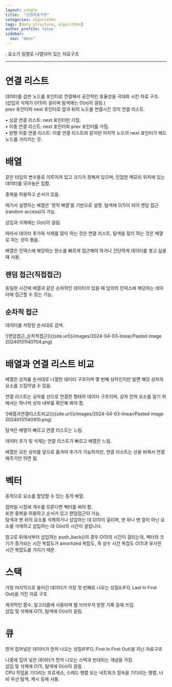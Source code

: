 ```yaml
---
layout: single
title:  "선형자료구조"
categories: algorithms
tags: [data_structure, algorithms]
author_profile: false
sidebar:
  nav: "docs"
---
```


  : 요소가 일렬로 나열되어 있는 자료구조
***

# 연결 리스트

  데이터를 감싼 노드를 포인터로 연결해서 공간적인 효율성을 극대화 시킨 자료 구조.<br>
  (삽입과 삭제가 O(1)이 걸리며 탐색에는 O(n)이 걸림.)<br>
  prev 포인터와 next 포인터로 앞과 뒤의 노드를 연결시킨 것이 연결 리스트. 
  
• 싱글 연결 리스트: next 포인터만 가짐.<br>
• 이중 연결 리스트: next 포인터와 prev 포인터를 가짐.<br>
• 원형 이중 연결 리스트: 이중 연결 리스트와 같지만 마지막 노드의 next 포인터가 헤드 노드를 가리키는 것.<br>

# 배열

같은 타입의 변수들로 이루어져 있고 크기가 정해져 있으며, 인접한 메모리 위치에 있는 데이터를 모아놓은 집합.

중복을 허용하고 순서가 있음.

여기서 설명하는 배열은 ‘정적 배열’을 기반으로 설명.
탐색에 0(1)이 되어 랜덤 접근(random access)이 가능. 

삽입과 삭제에는 O(n)이 걸림.

따라서 데이터 추가와 삭제를 많이 하는 것은 연결 리스트, 탐색을 많이 하는 것은 배열로 하는 것이 좋음.

배열은 인덱스에 해당하는 원소를 빠르게 접근해야 하거나 간단하게 데이터를 쌓고 싶을 때 사용.

## 랜덤 접근(직접접근)
동일한 시간에 배열과 같은 순차적인 데이터가 있을 때 임의의 인덱스에 해당하는 데이터에 접근할 수 있는 기능. 

## 순차적 접근
데이터를 저장된 순서대로 검색.

![랜덤접근_순차적접근]({{site.url}}/images/2024-04-03-linear/Pasted image 20240131140704.png)

# 배열과 연결 리스트 비교

배열은 상자를 순서대로 나열한 데이터 구조이며 몇 번째 상자인지만 알면 해당 상자의 요소를 끄집어낼 수 있음.

연결 리스트는 상자를 선으로 연결한 형태의 데이터 구조이며, 상자 안의 요소를 알기 위해서는 하나씩 상자 내부를 확인해 봐야 함. 

![배열과연결리스트비교]({{site.url}}/images/2024-04-03-linear/Pasted image 20240131140910.png)

탐색은 배열이 빠르고 연결 리스트는 느림.

데이터 추가 및 삭제는 연결 리스트가 빠르고 배열은 느림.

배열은 모든 상자를 앞으로 옮겨야 추가가 가능하지만, 연결 리스트는 선을 바꿔서 연결해주기만 하면 됨.

# 벡터

동적으로 요소를 할당할 수 있는 동적 배열.

컴파일 시점에 개수를 모른다면 벡터를 써야 함.<br> 
또한 중복을 허용하고 순서가 있고 랜덤접근이 가능.<br>
탐색과 맨 뒤의 요소를 삭제하거나 삽입하는 데 O(1)이 걸리며, 맨 뒤나 맨 앞이 아닌 요소를 삭제하고 삽입하는 데 O(n)의 시간이 걸립니다.

참고로 뒤에서부터 삽입하는 push_back()의 경우 O(1)의 시간이 걸리는데, 벡터의 크기가 증가되는 시간 복잡도가 amortized 복잡도, 즉 상수 시간 복잡도 O(1)과 유사한 시간 복잡도를 가지기 때문.

# 스택

가장 마지막으로 들어간 데이터가 가장 첫 번째로 나오는 성질(LIFO, Last In First Out)을 가진 자료 구조<br>

재귀적인 함수, 알고리즘에 사용되며 웹 브라우저 방문 기록 등에 쓰임.<br>
삽입 및 삭제에 O(1), 탐색에 O(n)이 걸림.

# 큐
먼저 집어넣은 데이터가 먼저 나오는 성질(FIFO, First In First Out)을 지닌 자료구조<br>

나중에 집어 넣은 데이터가 먼저 나오는 스택과 반대되는 개념을 가짐.<br>
삽입 및 삭제에 O(1), 탐색에 O(n)이 걸림.<br>
CPU 작업을 기다리는 프로세스, 스레드 행렬 또는 네트워크 접속을 기다리는 행렬, 너비 우선 탐색, 캐시 등에 사용. 